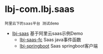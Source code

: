 # lbj-com.lbj.saas

    阿里云下的saas平台 测试demo

- [lbj-saas](./lbj-saas/README.md) 基于阿里云saas示例Demo
    - [lbj-saas-fc](./lbj-saas-fc/README.md) Saas java事件函数
    - [lbj-springboot](./lbj-springboot/README.md) Saas springboot客户端
    